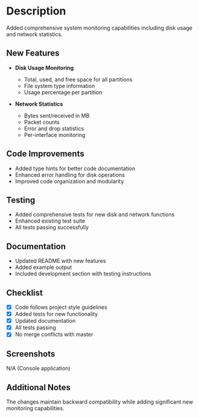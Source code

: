 # Description

Added comprehensive system monitoring capabilities including disk usage and network statistics.

## New Features

- **Disk Usage Monitoring**
  - Total, used, and free space for all partitions
  - File system type information
  - Usage percentage per partition

- **Network Statistics**
  - Bytes sent/received in MB
  - Packet counts
  - Error and drop statistics
  - Per-interface monitoring

## Code Improvements

- Added type hints for better code documentation
- Enhanced error handling for disk operations
- Improved code organization and modularity

## Testing

- Added comprehensive tests for new disk and network functions
- Enhanced existing test suite
- All tests passing successfully

## Documentation

- Updated README with new features
- Added example output
- Included development section with testing instructions

## Checklist

- [x] Code follows project style guidelines
- [x] Added tests for new functionality
- [x] Updated documentation
- [x] All tests passing
- [x] No merge conflicts with master

## Screenshots

N/A (Console application)

## Additional Notes

The changes maintain backward compatibility while adding significant new monitoring capabilities.
